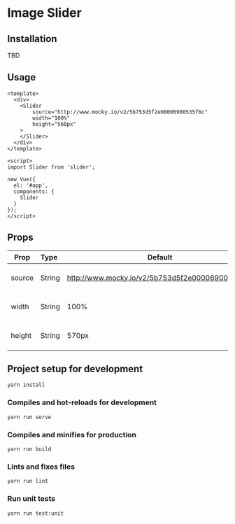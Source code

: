 # Image Slider

## Installation
TBD

## Usage
```
<template>
  <div>
    <Slider 
        source="http://www.mocky.io/v2/5b753d5f2e00006900535f6c"
        width="100%"
        height="560px"
    >
    </Slider>
  </div>
</template>

<script>
import Slider from 'slider';

new Vue({
  el: '#app',
  components: {
    Slider
  }
});
</script>
```

## Props
| Prop        | Type          | Default  | Description  |
| ----------- |:--------------| ---------|--------------|
| source      | String        | http://www.mocky.io/v2/5b753d5f2e00006900535f6c     | Set the source for the images. |
| width       | String        | 100%     | Width of the component |
| height      | String        | 570px    | Height of the component |

## Project setup for development
```
yarn install
```

### Compiles and hot-reloads for development
```
yarn run serve
```

### Compiles and minifies for production
```
yarn run build
```

### Lints and fixes files
```
yarn run lint
```

### Run unit tests
```
yarn run test:unit
```